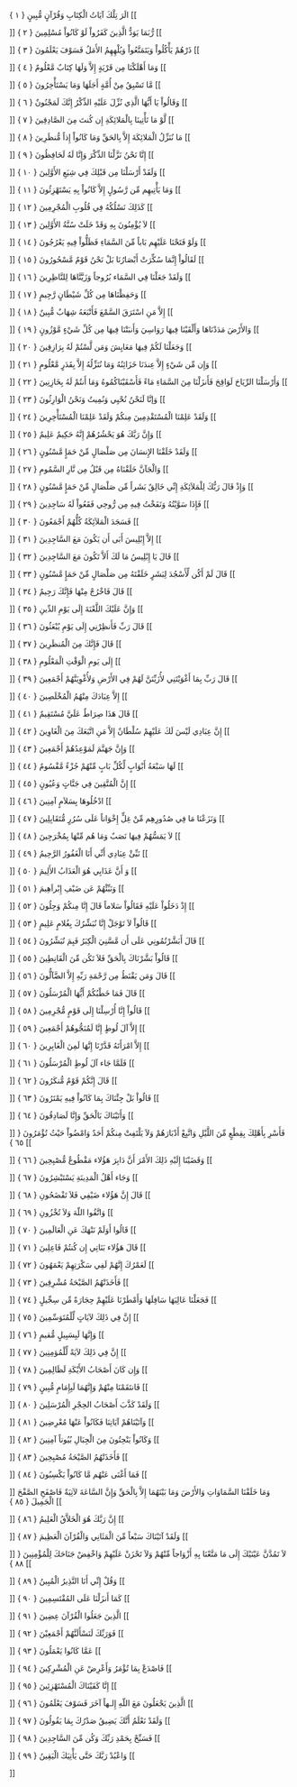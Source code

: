 الَرَ تِلْكَ آيَاتُ الْكِتَابِ وَقُرْآنٍ مُّبِينٍ { ۱ }
[[


]] 
رُّبَمَا يَوَدُّ الَّذِينَ كَفَرُواْ لَوْ كَانُواْ مُسْلِمِينَ { ۲ }
[[


]] 
ذَرْهُمْ يَأْكُلُواْ وَيَتَمَتَّعُواْ وَيُلْهِهِمُ الأَمَلُ فَسَوْفَ يَعْلَمُونَ { ۳ }
[[


]] 
وَمَا أَهْلَكْنَا مِن قَرْيَةٍ إِلاَّ وَلَهَا كِتَابٌ مَّعْلُومٌ { ٤ }
[[


]] 
مَّا تَسْبِقُ مِنْ أُمَّةٍ أَجَلَهَا وَمَا يَسْتَأْخِرُونَ { ٥ }
[[


]] 
وَقَالُواْ يَا أَيُّهَا الَّذِي نُزِّلَ عَلَيْهِ الذِّكْرُ إِنَّكَ لَمَجْنُونٌ { ٦ }
[[


]] 
لَّوْ مَا تَأْتِينَا بِالْمَلائِكَةِ إِن كُنتَ مِنَ الصَّادِقِينَ { ٧ }
[[


]] 
مَا نُنَزِّلُ الْمَلائِكَةَ إِلاَّ بِالحَقِّ وَمَا كَانُواْ إِذاً مُّنظَرِينَ { ۸ }
[[


]] 
إِنَّا نَحْنُ نَزَّلْنَا الذِّكْرَ وَإِنَّا لَهُ لَحَافِظُونَ { ۹ }
[[


]] 
وَلَقَدْ أَرْسَلْنَا مِن قَبْلِكَ فِي شِيَعِ الأَوَّلِينَ { ۱۰ }
[[


]] 
وَمَا يَأْتِيهِم مِّن رَّسُولٍ إِلاَّ كَانُواْ بِهِ يَسْتَهْزِئُونَ { ۱۱ }
[[


]] 
كَذَلِكَ نَسْلُكُهُ فِي قُلُوبِ الْمُجْرِمِينَ { ۱۲ }
[[


]] 
لاَ يُؤْمِنُونَ بِهِ وَقَدْ خَلَتْ سُنَّةُ الأَوَّلِينَ { ۱۳ }
[[


]] 
وَلَوْ فَتَحْنَا عَلَيْهِم بَاباً مِّنَ السَّمَاءِ فَظَلُّواْ فِيهِ يَعْرُجُونَ { ۱٤ }
[[


]] 
لَقَالُواْ إِنَّمَا سُكِّرَتْ أَبْصَارُنَا بَلْ نَحْنُ قَوْمٌ مَّسْحُورُونَ { ۱٥ }
[[


]] 
وَلَقَدْ جَعَلْنَا فِي السَّمَاء بُرُوجاً وَزَيَّنَّاهَا لِلنَّاظِرِينَ { ۱٦ }
[[


]] 
وَحَفِظْنَاهَا مِن كُلِّ شَيْطَانٍ رَّجِيمٍ { ۱٧ }
[[


]] 
إِلاَّ مَنِ اسْتَرَقَ السَّمْعَ فَأَتْبَعَهُ شِهَابٌ مُّبِينٌ { ۱۸ }
[[


]] 
وَالأَرْضَ مَدَدْنَاهَا وَأَلْقَيْنَا فِيهَا رَوَاسِيَ وَأَنبَتْنَا فِيهَا مِن كُلِّ شَيْءٍ مَّوْزُونٍ { ۱۹ }
[[


]] 
وَجَعَلْنَا لَكُمْ فِيهَا مَعَايِشَ وَمَن لَّسْتُمْ لَهُ بِرَازِقِينَ { ۲۰ }
[[


]] 
وَإِن مِّن شَيْءٍ إِلاَّ عِندَنَا خَزَائِنُهُ وَمَا نُنَزِّلُهُ إِلاَّ بِقَدَرٍ مَّعْلُومٍ { ۲۱ }
[[


]] 
وَأَرْسَلْنَا الرِّيَاحَ لَوَاقِحَ فَأَنزَلْنَا مِنَ السَّمَاءِ مَاءً فَأَسْقَيْنَاكُمُوهُ وَمَا أَنتُمْ لَهُ بِخَازِنِينَ { ۲۲ }
[[


]] 
وَإنَّا لَنَحْنُ نُحْيِي وَنُمِيتُ وَنَحْنُ الْوَارِثُونَ { ۲۳ }
[[


]] 
وَلَقَدْ عَلِمْنَا الْمُسْتَقْدِمِينَ مِنكُمْ وَلَقَدْ عَلِمْنَا الْمُسْتَأْخِرِينَ { ۲٤ }
[[


]] 
وَإِنَّ رَبَّكَ هُوَ يَحْشُرُهُمْ إِنَّهُ حَكِيمٌ عَلِيمٌ { ۲٥ }
[[


]] 
وَلَقَدْ خَلَقْنَا الإِنسَانَ مِن صَلْصَالٍ مِّنْ حَمَإٍ مَّسْنُونٍ { ۲٦ }
[[


]] 
وَالْجَآنَّ خَلَقْنَاهُ مِن قَبْلُ مِن نَّارِ السَّمُومِ { ۲٧ }
[[


]] 
وَإِذْ قَالَ رَبُّكَ لِلْمَلاَئِكَةِ إِنِّي خَالِقٌ بَشَراً مِّن صَلْصَالٍ مِّنْ حَمَإٍ مَّسْنُونٍ { ۲۸ }
[[


]] 
فَإِذَا سَوَّيْتُهُ وَنَفَخْتُ فِيهِ مِن رُّوحِي فَقَعُواْ لَهُ سَاجِدِينَ { ۲۹ }
[[


]] 
فَسَجَدَ الْمَلآئِكَةُ كُلُّهُمْ أَجْمَعُونَ { ۳۰ }
[[


]] 
إِلاَّ إِبْلِيسَ أَبَى أَن يَكُونَ مَعَ السَّاجِدِينَ { ۳۱ }
[[


]] 
قَالَ يَا إِبْلِيسُ مَا لَكَ أَلاَّ تَكُونَ مَعَ السَّاجِدِينَ { ۳۲ }
[[


]] 
قَالَ لَمْ أَكُن لِّأَسْجُدَ لِبَشَرٍ خَلَقْتَهُ مِن صَلْصَالٍ مِّنْ حَمَإٍ مَّسْنُونٍ { ۳۳ }
[[


]] 
قَالَ فَاخْرُجْ مِنْهَا فَإِنَّكَ رَجِيمٌ { ۳٤ }
[[


]] 
وَإِنَّ عَلَيْكَ اللَّعْنَةَ إِلَى يَوْمِ الدِّينِ { ۳٥ }
[[


]] 
قَالَ رَبِّ فَأَنظِرْنِي إِلَى يَوْمِ يُبْعَثُونَ { ۳٦ }
[[


]] 
قَالَ فَإِنَّكَ مِنَ الْمُنظَرِينَ { ۳٧ }
[[


]] 
إِلَى يَومِ الْوَقْتِ الْمَعْلُومِ { ۳۸ }
[[


]] 
قَالَ رَبِّ بِمَا أَغْوَيْتَنِي لأُزَيِّنَنَّ لَهُمْ فِي الأَرْضِ وَلأُغْوِيَنَّهُمْ أَجْمَعِينَ { ۳۹ }
[[


]] 
إِلاَّ عِبَادَكَ مِنْهُمُ الْمُخْلَصِينَ { ٤۰ }
[[


]] 
قَالَ هَذَا صِرَاطٌ عَلَيَّ مُسْتَقِيمٌ { ٤۱ }
[[


]] 
إِنَّ عِبَادِي لَيْسَ لَكَ عَلَيْهِمْ سُلْطَانٌ إِلاَّ مَنِ اتَّبَعَكَ مِنَ الْغَاوِينَ { ٤۲ }
[[


]] 
وَإِنَّ جَهَنَّمَ لَمَوْعِدُهُمْ أَجْمَعِينَ { ٤۳ }
[[


]] 
لَهَا سَبْعَةُ أَبْوَابٍ لِّكُلِّ بَابٍ مِّنْهُمْ جُزْءٌ مَّقْسُومٌ { ٤٤ }
[[


]] 
إِنَّ الْمُتَّقِينَ فِي جَنَّاتٍ وَعُيُونٍ { ٤٥ }
[[


]] 
ادْخُلُوهَا بِسَلاَمٍ آمِنِينَ { ٤٦ }
[[


]] 
وَنَزَعْنَا مَا فِي صُدُورِهِم مِّنْ غِلٍّ إِخْوَاناً عَلَى سُرُرٍ مُّتَقَابِلِينَ { ٤٧ }
[[


]] 
لاَ يَمَسُّهُمْ فِيهَا نَصَبٌ وَمَا هُم مِّنْهَا بِمُخْرَجِينَ { ٤۸ }
[[


]] 
نَبِّئْ عِبَادِي أَنِّي أَنَا الْغَفُورُ الرَّحِيمُ { ٤۹ }
[[


]] 
وَ أَنَّ عَذَابِي هُوَ الْعَذَابُ الأَلِيمَ { ٥۰ }
[[


]] 
وَنَبِّئْهُمْ عَن ضَيْفِ إِبْراَهِيمَ { ٥۱ }
[[


]] 
إِذْ دَخَلُواْ عَلَيْهِ فَقَالُواْ سَلاماً قَالَ إِنَّا مِنكُمْ وَجِلُونَ { ٥۲ }
[[


]] 
قَالُواْ لاَ تَوْجَلْ إِنَّا نُبَشِّرُكَ بِغُلامٍ عَلِيمٍ { ٥۳ }
[[


]] 
قَالَ أَبَشَّرْتُمُونِي عَلَى أَن مَّسَّنِيَ الْكِبَرُ فَبِمَ تُبَشِّرُونَ { ٥٤ }
[[


]] 
قَالُواْ بَشَّرْنَاكَ بِالْحَقِّ فَلاَ تَكُن مِّنَ الْقَانِطِينَ { ٥٥ }
[[


]] 
قَالَ وَمَن يَقْنَطُ مِن رَّحْمَةِ رَبِّهِ إِلاَّ الضَّآلُّونَ { ٥٦ }
[[


]] 
قَالَ فَمَا خَطْبُكُمْ أَيُّهَا الْمُرْسَلُونَ { ٥٧ }
[[


]] 
قَالُواْ إِنَّا أُرْسِلْنَا إِلَى قَوْمٍ مُّجْرِمِينَ { ٥۸ }
[[


]] 
إِلاَّ آلَ لُوطٍ إِنَّا لَمُنَجُّوهُمْ أَجْمَعِينَ { ٥۹ }
[[


]] 
إِلاَّ امْرَأَتَهُ قَدَّرْنَا إِنَّهَا لَمِنَ الْغَابِرِينَ { ٦۰ }
[[


]] 
فَلَمَّا جَاء آلَ لُوطٍ الْمُرْسَلُونَ { ٦۱ }
[[


]] 
قَالَ إِنَّكُمْ قَوْمٌ مُّنكَرُونَ { ٦۲ }
[[


]] 
قَالُواْ بَلْ جِئْنَاكَ بِمَا كَانُواْ فِيهِ يَمْتَرُونَ { ٦۳ }
[[


]] 
وَأَتَيْنَاكَ بَالْحَقِّ وَإِنَّا لَصَادِقُونَ { ٦٤ }
[[


]] 
فَأَسْرِ بِأَهْلِكَ بِقِطْعٍ مِّنَ اللَّيْلِ وَاتَّبِعْ أَدْبَارَهُمْ وَلاَ يَلْتَفِتْ مِنكُمْ أَحَدٌ وَامْضُواْ حَيْثُ تُؤْمَرُونَ { ٦٥ }
[[


]] 
وَقَضَيْنَا إِلَيْهِ ذَلِكَ الأَمْرَ أَنَّ دَابِرَ هَؤُلاء مَقْطُوعٌ مُّصْبِحِينَ { ٦٦ }
[[


]] 
وَجَاء أَهْلُ الْمَدِينَةِ يَسْتَبْشِرُونَ { ٦٧ }
[[


]] 
قَالَ إِنَّ هَؤُلاء ضَيْفِي فَلاَ تَفْضَحُونِ { ٦۸ }
[[


]] 
وَاتَّقُوا اللّهَ وَلاَ تُخْزُونِ { ٦۹ }
[[


]] 
قَالُوا أَوَلَمْ نَنْهَكَ عَنِ الْعَالَمِينَ { ٧۰ }
[[


]] 
قَالَ هَؤُلاء بَنَاتِي إِن كُنتُمْ فَاعِلِينَ { ٧۱ }
[[


]] 
لَعَمْرُكَ إِنَّهُمْ لَفِي سَكْرَتِهِمْ يَعْمَهُونَ { ٧۲ }
[[


]] 
فَأَخَذَتْهُمُ الصَّيْحَةُ مُشْرِقِينَ { ٧۳ }
[[


]] 
فَجَعَلْنَا عَالِيَهَا سَافِلَهَا وَأَمْطَرْنَا عَلَيْهِمْ حِجَارَةً مِّن سِجِّيلٍ { ٧٤ }
[[


]] 
إِنَّ فِي ذَلِكَ لآيَاتٍ لِّلْمُتَوَسِّمِينَ { ٧٥ }
[[


]] 
وَإِنَّهَا لَبِسَبِيلٍ مُّقيمٍ { ٧٦ }
[[


]] 
إِنَّ فِي ذَلِكَ لآيَةً لِّلْمُؤمِنِينَ { ٧٧ }
[[


]] 
وَإِن كَانَ أَصْحَابُ الأَيْكَةِ لَظَالِمِينَ { ٧۸ }
[[


]] 
فَانتَقَمْنَا مِنْهُمْ وَإِنَّهُمَا لَبِإِمَامٍ مُّبِينٍ { ٧۹ }
[[


]] 
وَلَقَدْ كَذَّبَ أَصْحَابُ الحِجْرِ الْمُرْسَلِينَ { ۸۰ }
[[


]] 
وَآتَيْنَاهُمْ آيَاتِنَا فَكَانُواْ عَنْهَا مُعْرِضِينَ { ۸۱ }
[[


]] 
وَكَانُواْ يَنْحِتُونَ مِنَ الْجِبَالِ بُيُوتاً آمِنِينَ { ۸۲ }
[[


]] 
فَأَخَذَتْهُمُ الصَّيْحَةُ مُصْبِحِينَ { ۸۳ }
[[


]] 
فَمَا أَغْنَى عَنْهُم مَّا كَانُواْ يَكْسِبُونَ { ۸٤ }
[[


]] 
وَمَا خَلَقْنَا السَّمَاوَاتِ وَالأَرْضَ وَمَا بَيْنَهُمَا إِلاَّ بِالْحَقِّ وَإِنَّ السَّاعَةَ لآتِيَةٌ فَاصْفَحِ الصَّفْحَ الْجَمِيلَ { ۸٥ }
[[


]] 
إِنَّ رَبَّكَ هُوَ الْخَلاَّقُ الْعَلِيمُ { ۸٦ }
[[


]] 
وَلَقَدْ آتَيْنَاكَ سَبْعاً مِّنَ الْمَثَانِي وَالْقُرْآنَ الْعَظِيمَ { ۸٧ }
[[


]] 
لاَ تَمُدَّنَّ عَيْنَيْكَ إِلَى مَا مَتَّعْنَا بِهِ أَزْوَاجاً مِّنْهُمْ وَلاَ تَحْزَنْ عَلَيْهِمْ وَاخْفِضْ جَنَاحَكَ لِلْمُؤْمِنِينَ { ۸۸ }
[[


]] 
وَقُلْ إِنِّي أَنَا النَّذِيرُ الْمُبِينُ { ۸۹ }
[[


]] 
كَمَا أَنزَلْنَا عَلَى المُقْتَسِمِينَ { ۹۰ }
[[


]] 
الَّذِينَ جَعَلُوا الْقُرْآنَ عِضِينَ { ۹۱ }
[[


]] 
فَوَرَبِّكَ لَنَسْأَلَنَّهُمْ أَجْمَعِيْنَ { ۹۲ }
[[


]] 
عَمَّا كَانُوا يَعْمَلُونَ { ۹۳ }
[[


]] 
فَاصْدَعْ بِمَا تُؤْمَرُ وَأَعْرِضْ عَنِ الْمُشْرِكِينَ { ۹٤ }
[[


]] 
إِنَّا كَفَيْنَاكَ الْمُسْتَهْزِئِينَ { ۹٥ }
[[


]] 
الَّذِينَ يَجْعَلُونَ مَعَ اللّهِ إِلـهاً آخَرَ فَسَوْفَ يَعْلَمُونَ { ۹٦ }
[[


]] 
وَلَقَدْ نَعْلَمُ أَنَّكَ يَضِيقُ صَدْرُكَ بِمَا يَقُولُونَ { ۹٧ }
[[


]] 
فَسَبِّحْ بِحَمْدِ رَبِّكَ وَكُن مِّنَ السَّاجِدِينَ { ۹۸ }
[[


]] 
وَاعْبُدْ رَبَّكَ حَتَّى يَأْتِيَكَ الْيَقِينُ { ۹۹ }
[[


]]